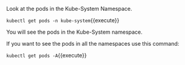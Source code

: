 Look at the pods in the Kube-System Namespace.

`kubectl get pods -n kube-system`{{execute}}

You will see the pods in the Kube-System namespace.

If you want to see the pods in all the namespaces use this command:

`kubectl get pods -A`{{execute}}